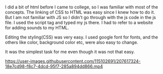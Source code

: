 I did a bit of html before I came to college, so I was familiar with most of the concepts. 
The linking of CSS to HTML was easy since I knew how to do it. But I am not familiar with JS so I didn't go through with the js code in the 
js file. I used the script tag and typed my js there. I had to refer to a website for adding sounds to my HTML. 

Editing the styling(CSS) was very easy. I used google font for fonts, and the others like color, background color etc, were also easy to change.

It was the simplest task for me even though it was not that easy. 




https://user-images.githubusercontent.com/115102691/207617324-18e7cd98-f8c7-4dcd-95f7-285a894dd866.mp4

